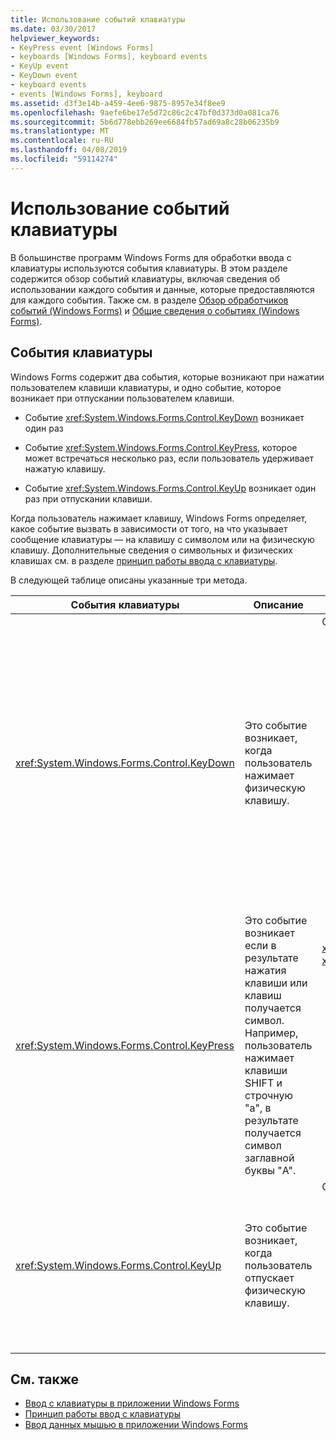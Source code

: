 ```yaml
---
title: Использование событий клавиатуры
ms.date: 03/30/2017
helpviewer_keywords:
- KeyPress event [Windows Forms]
- keyboards [Windows Forms], keyboard events
- KeyUp event
- KeyDown event
- keyboard events
- events [Windows Forms], keyboard
ms.assetid: d3f3e14b-a459-4ee6-9875-8957e34f8ee9
ms.openlocfilehash: 9aefe6be17e5d72c86c2c47bf0d373d0a081ca76
ms.sourcegitcommit: 5b6d778ebb269ee6684fb57ad69a8c28b06235b9
ms.translationtype: MT
ms.contentlocale: ru-RU
ms.lasthandoff: 04/08/2019
ms.locfileid: "59114274"
---
```

# <a name="using-keyboard-events"></a>Использование событий клавиатуры
В большинстве программ Windows Forms для обработки ввода с клавиатуры используются события клавиатуры. В этом разделе содержится обзор событий клавиатуры, включая сведения об использовании каждого события и данные, которые предоставляются для каждого события.  Также см. в разделе [Обзор обработчиков событий (Windows Forms)](event-handlers-overview-windows-forms.md) и [Общие сведения о событиях (Windows Forms)](events-overview-windows-forms.md).  
  
## <a name="keyboard-events"></a>События клавиатуры  
 Windows Forms содержит два события, которые возникают при нажатии пользователем клавиши клавиатуры, и одно событие, которое возникает при отпускании пользователем клавиши.  
  
-   Событие <xref:System.Windows.Forms.Control.KeyDown> возникает один раз  
  
-   Событие <xref:System.Windows.Forms.Control.KeyPress>, которое может встречаться несколько раз, если пользователь удерживает нажатую клавишу.  
  
-   Событие <xref:System.Windows.Forms.Control.KeyUp> возникает один раз при отпускании клавиши.  
  
 Когда пользователь нажимает клавишу, Windows Forms определяет, какое событие вызвать в зависимости от того, на что указывает сообщение клавиатуры — на клавишу с символом или на физическую клавишу. Дополнительные сведения о символьных и физических клавишах см. в разделе [принцип работы ввода с клавиатуры](how-keyboard-input-works.md).  
  
 В следующей таблице описаны указанные три метода.  
  
|События клавиатуры|Описание|Результаты|  
|--------------------|-----------------|-------------|  
|<xref:System.Windows.Forms.Control.KeyDown>|Это событие возникает, когда пользователь нажимает физическую клавишу.|Обработчик <xref:System.Windows.Forms.Control.KeyDown> получает:<br /><br /> <ul><li>Параметр <xref:System.Windows.Forms.KeyEventArgs>, который предоставляет свойство <xref:System.Windows.Forms.KeyEventArgs.KeyCode%2A> (указывающее на физическую клавишу клавиатуры).</li><li>Свойство <xref:System.Windows.Forms.KeyEventArgs.Modifiers%2A> (SHIFT, CTRL или ALT).</li><li>Свойство <xref:System.Windows.Forms.KeyEventArgs.KeyData%2A> (которое объединяет код клавиши и модификатор). Параметр <xref:System.Windows.Forms.KeyEventArgs> также предоставляет:<br /><br /> <ul><li>Свойство <xref:System.Windows.Forms.KeyEventArgs.Handled%2A>, которое может быть задано для предотвращения получения кода клавиши базовым элементом управления.</li><li>Свойство <xref:System.Windows.Forms.KeyEventArgs.SuppressKeyPress%2A>, которое может использоваться для подавления событий <xref:System.Windows.Forms.Control.KeyPress> и <xref:System.Windows.Forms.Control.KeyUp> для данного нажатия клавиши.</li></ul></li></ul>|  
|<xref:System.Windows.Forms.Control.KeyPress>|Это событие возникает если в результате нажатия клавиши или клавиш получается символ. Например, пользователь нажимает клавиши SHIFT и строчную "a", в результате получается символ заглавной буквы "A".|<xref:System.Windows.Forms.Control.KeyPress> возникает после <xref:System.Windows.Forms.Control.KeyDown>.<br /><br /> <ul><li>Обработчик <xref:System.Windows.Forms.Control.KeyPress> получает:</li><li>Параметр <xref:System.Windows.Forms.KeyPressEventArgs>, который содержит код символа нажатой клавиши. Этот код является уникальным для каждой комбинации клавиш символа и модификатора.<br /><br />     Например клавиша "A" создаст <br /><br /> <ul><li>код символа 65, если она нажата при нажатой клавише "SHIFT"</li><li>Или клавиша CAPS LOCK вернет код 97, если она нажата сама по себе,</li><li>И код 1, если она нажата совместно с клавишей CTRL.</li></ul></li></ul>|  
|<xref:System.Windows.Forms.Control.KeyUp>|Это событие возникает, когда пользователь отпускает физическую клавишу.|Обработчик <xref:System.Windows.Forms.Control.KeyUp> получает:<br /><br /> <ul><li>Параметр <xref:System.Windows.Forms.KeyEventArgs>,<br /><br /> <ul><li>который предоставляет свойство <xref:System.Windows.Forms.KeyEventArgs.KeyCode%2A> (указывающее на физическую клавишу клавиатуры).</li><li>Свойство <xref:System.Windows.Forms.KeyEventArgs.Modifiers%2A> (SHIFT, CTRL или ALT).</li><li>Свойство <xref:System.Globalization.SortKey.KeyData%2A> (которое объединяет код клавиши и модификатор).</li></ul></li></ul>|  
  
## <a name="see-also"></a>См. также

- [Ввод с клавиатуры в приложении Windows Forms](keyboard-input-in-a-windows-forms-application.md)
- [Принцип работы ввод с клавиатуры](how-keyboard-input-works.md)
- [Ввод данных мышью в приложении Windows Forms](mouse-input-in-a-windows-forms-application.md)
